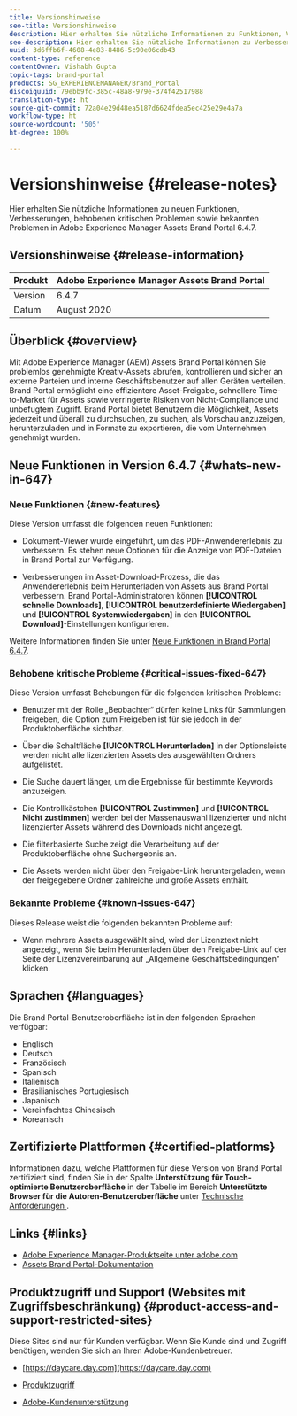 ```yaml
---
title: Versionshinweise
seo-title: Versionshinweise
description: Hier erhalten Sie nützliche Informationen zu Funktionen, Verbesserungen, behobenen kritischen Problemen sowie bekannten Problemen in Adobe Experience Manager Assets Brand Portal 6.4.7.
seo-description: Hier erhalten Sie nützliche Informationen zu Verbesserungen, behobenen kritischen Problemen sowie bekannten Problemen in Adobe Experience Manager Assets Brand Portal 6.4.7.
uuid: 3d6ffb6f-4608-4e83-8486-5c90e06cdb43
content-type: reference
contentOwner: Vishabh Gupta
topic-tags: brand-portal
products: SG_EXPERIENCEMANAGER/Brand_Portal
discoiquuid: 79ebb9fc-385c-48a8-979e-374f42517988
translation-type: ht
source-git-commit: 72a04e29d48ea5187d6624fdea5ec425e29e4a7a
workflow-type: ht
source-wordcount: '505'
ht-degree: 100%

---
```



# Versionshinweise {#release-notes}

Hier erhalten Sie nützliche Informationen zu neuen Funktionen, Verbesserungen, behobenen kritischen Problemen sowie bekannten Problemen in Adobe Experience Manager Assets Brand Portal 6.4.7.

## Versionshinweise {#release-information}

| Produkt | Adobe Experience Manager Assets Brand Portal |
|---|---|
| Version | 6.4.7 |
| Datum            | August 2020 |

## Überblick {#overview}

Mit Adobe Experience Manager (AEM) Assets Brand Portal können Sie problemlos genehmigte Kreativ-Assets abrufen, kontrollieren und sicher an externe Parteien und interne Geschäftsbenutzer auf allen Geräten verteilen. Brand Portal ermöglicht eine effizientere Asset-Freigabe, schnellere Time-to-Market für Assets sowie verringerte Risiken von Nicht-Compliance und unbefugtem Zugriff. Brand Portal bietet Benutzern die Möglichkeit, Assets jederzeit und überall zu durchsuchen, zu suchen, als Vorschau anzuzeigen, herunterzuladen und in Formate zu exportieren, die vom Unternehmen genehmigt wurden.

## Neue Funktionen in Version 6.4.7 {#whats-new-in-647}

### Neue Funktionen {#new-features}

Diese Version umfasst die folgenden neuen Funktionen:

* Dokument-Viewer wurde eingeführt, um das PDF-Anwendererlebnis zu verbessern. Es stehen neue Optionen für die Anzeige von PDF-Dateien in Brand Portal zur Verfügung.

<!--
* Download Settings configuration to configure asset download from Brand Portal. Fast download, custom renditions, and system renditions are the available configurations. 
-->

* Verbesserungen im Asset-Download-Prozess, die das Anwendererlebnis beim Herunterladen von Assets aus Brand Portal verbessern. Brand Portal-Administratoren können **[!UICONTROL schnelle Downloads]**, **[!UICONTROL benutzerdefinierte Wiedergaben]** und **[!UICONTROL Systemwiedergaben]** in den **[!UICONTROL Download]**-Einstellungen konfigurieren.

Weitere Informationen finden Sie unter [Neue Funktionen in Brand Portal 6.4.7](whats-new.md).

### Behobene kritische Probleme {#critical-issues-fixed-647}

Diese Version umfasst Behebungen für die folgenden kritischen Probleme:

* Benutzer mit der Rolle „Beobachter“ dürfen keine Links für Sammlungen freigeben, die Option zum Freigeben ist für sie jedoch in der Produktoberfläche sichtbar.

* Über die Schaltfläche **[!UICONTROL Herunterladen]** in der Optionsleiste werden nicht alle lizenzierten Assets des ausgewählten Ordners aufgelistet.

* Die Suche dauert länger, um die Ergebnisse für bestimmte Keywords anzuzeigen.

* Die Kontrollkästchen **[!UICONTROL Zustimmen]** und **[!UICONTROL Nicht zustimmen]** werden bei der Massenauswahl lizenzierter und nicht lizenzierter Assets während des Downloads nicht angezeigt.

* Die filterbasierte Suche zeigt die Verarbeitung auf der Produktoberfläche ohne Suchergebnis an.

* Die Assets werden nicht über den Freigabe-Link heruntergeladen, wenn der freigegebene Ordner zahlreiche und große Assets enthält.


### Bekannte Probleme {#known-issues-647}

Dieses Release weist die folgenden bekannten Probleme auf:

* Wenn mehrere Assets ausgewählt sind, wird der Lizenztext nicht angezeigt, wenn Sie beim Herunterladen über den Freigabe-Link auf der Seite der Lizenzvereinbarung auf „Allgemeine Geschäftsbedingungen“ klicken.



## Sprachen {#languages}

Die Brand Portal-Benutzeroberfläche ist in den folgenden Sprachen verfügbar:

* Englisch
* Deutsch
* Französisch
* Spanisch
* Italienisch
* Brasilianisches    Portugiesisch
* Japanisch
* Vereinfachtes Chinesisch
* Koreanisch

## Zertifizierte Plattformen             {#certified-platforms}

Informationen dazu, welche Plattformen für diese Version von Brand Portal zertifiziert sind, finden Sie in der Spalte **Unterstützung für Touch-optimierte Benutzeroberfläche** in der Tabelle im Bereich **Unterstützte Browser für die Autoren-Benutzeroberfläche** unter [Technische Anforderungen ](https://helpx.adobe.com/de/experience-manager/6-4/sites/deploying/using/technical-requirements.html).

## Links {#links}

* [Adobe Experience Manager-Produktseite unter adobe.com](http://www.adobe.com/de/marketing-cloud/experience-manager.html)
* [Assets Brand Portal-Dokumentation](https://helpx.adobe.com/de/experience-manager/brand-portal/user-guide.html)

## Produktzugriff und Support (Websites mit Zugriffsbeschränkung) {#product-access-and-support-restricted-sites}

Diese Sites sind nur für Kunden verfügbar. Wenn Sie Kunde sind und Zugriff benötigen, wenden Sie sich an Ihren Adobe-Kundenbetreuer.

* [https://daycare.day.com](https://daycare.day.com)

* [Produktzugriff](https://login.marketing.adobe.com)

* [Adobe-Kundenunterstützung](https://helpx.adobe.com/de/contact.html)
